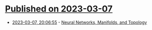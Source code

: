 # [Published on 2023-03-07](index.md)

* [2023-03-07, 20:06:55](https://lobste.rs/s/youqj3/neural_networks_manifolds_topology) - [Neural Networks, Manifolds, and Topology](https://colah.github.io/posts/2014-03-NN-Manifolds-Topology/)
